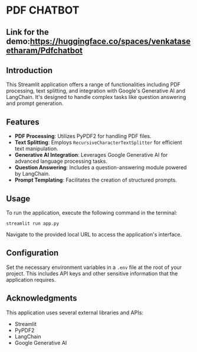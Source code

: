 

# PDF CHATBOT
## Link for the demo:https://huggingface.co/spaces/venkataseetharam/Pdfchatbot

## Introduction
This Streamlit application offers a range of functionalities including PDF processing, text splitting, and integration with Google's Generative AI and LangChain. It's designed to handle complex tasks like question answering and prompt generation.

## Features
- **PDF Processing**: Utilizes PyPDF2 for handling PDF files.
- **Text Splitting**: Employs `RecursiveCharacterTextSplitter` for efficient text manipulation.
- **Generative AI Integration**: Leverages Google Generative AI for advanced language processing tasks.
- **Question Answering**: Includes a question-answering module powered by LangChain.
- **Prompt Templating**: Facilitates the creation of structured prompts.



## Usage

To run the application, execute the following command in the terminal:

```
streamlit run app.py
```

Navigate to the provided local URL to access the application's interface.

## Configuration

Set the necessary environment variables in a `.env` file at the root of your project. This includes API keys and other sensitive information that the application requires.

## Acknowledgments

This application uses several external libraries and APIs:
- Streamlit
- PyPDF2
- LangChain
- Google Generative AI



